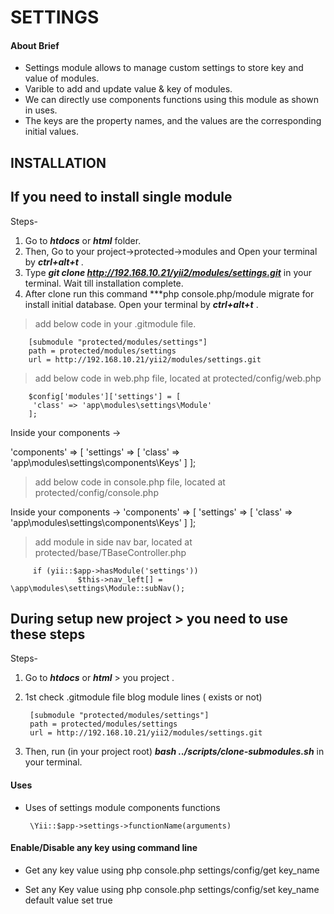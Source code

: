 # SETTINGS

#### About Brief
* Settings module allows to manage custom settings to store key and value of modules.
* Varible to add and update value & key of modules.
* We can directly use components functions using this module as shown in uses.
* The keys are the property names, and the values are the corresponding initial values.

## INSTALLATION 

## If you need to install single module 

Steps-
1. Go to ***htdocs*** or ***html*** folder.
2. Then, Go to your project->protected->modules and Open your terminal by ***ctrl+alt+t*** . 
3. Type ***git clone  http://192.168.10.21/yii2/modules/settings.git*** in your terminal. Wait till installation complete.
4. After clone run this command ***php console.php/module migrate for install initial database. Open your terminal by ***ctrl+alt+t*** .

> add below code in your .gitmodule file.

        [submodule "protected/modules/settings"]
        path = protected/modules/settings
        url = http://192.168.10.21/yii2/modules/settings.git

> add below code in web.php file, located at protected/config/web.php

        $config['modules']['settings'] = [
         'class' => 'app\modules\settings\Module'
        ];
  
  Inside your components ->

 'components' => [
 'settings' => [
            'class' => 'app\modules\settings\components\Keys'
        ]
        ];
        
> add below code in console.php file, located at protected/config/console.php
 
 Inside your components ->
 'components' => [
 'settings' => [
            'class' => 'app\modules\settings\components\Keys'
        ]
        ];
 
> add module in side nav bar, located at protected/base/TBaseController.php

         if (yii::$app->hasModule('settings'))
                   $this->nav_left[] = \app\modules\settings\Module::subNav();

## During setup new project > you need to use these steps

Steps- 
1. Go to ***htdocs*** or ***html*** > you project .
2. 1st check  .gitmodule file blog module lines ( exists or not)

        [submodule "protected/modules/settings"]
        path = protected/modules/settings
        url = http://192.168.10.21/yii2/modules/settings.git

3. Then, run (in your project root)  ***bash ../scripts/clone-submodules.sh*** in your terminal.

#### Uses
* Uses of settings module components functions

       \Yii::$app->settings->functionName(arguments)

#### Enable/Disable any key using command line

* Get any key value using php console.php settings/config/get key_name

* Set any Key value using php console.php settings/config/set key_name
  default value set true




